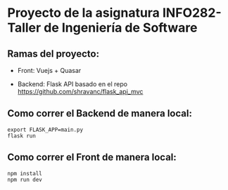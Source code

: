 # Proyecto de la asignatura INFO282-Taller de Ingeniería de Software

## Ramas del proyecto:

* Front: Vuejs + Quasar 

* Backend: Flask API basado en el repo https://github.com/shravanc/flask_api_mvc


## Como correr el Backend de manera local: 

```
export FLASK_APP=main.py
flask run

```

## Como correr el Front de manera local: 

```
npm install
npm run dev
```
